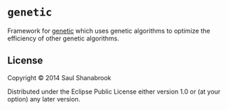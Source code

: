 # `genetic`

Framework for 
[genetic](http://www.github.com/saulshanabrook/genetic)
which uses genetic algorithms to optimize the efficiency of
other genetic algorithms.

## License

Copyright © 2014 Saul Shanabrook

Distributed under the Eclipse Public License either version 1.0 or (at
your option) any later version.
